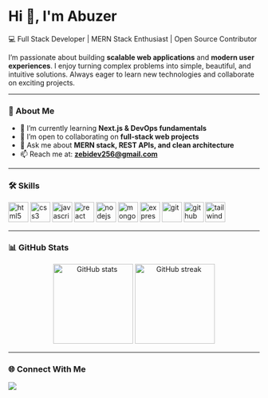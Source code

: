 # Hi 👋, I'm Abuzer  

💻 Full Stack Developer | MERN Stack Enthusiast | Open Source Contributor  

I’m passionate about building **scalable web applications** and **modern user experiences**. I enjoy turning complex problems into simple, beautiful, and intuitive solutions. Always eager to learn new technologies and collaborate on exciting projects.  

---

### 🚀 About Me
- 🌱 I’m currently learning **Next.js & DevOps fundamentals**  
- 👯 I’m open to collaborating on **full-stack web projects**  
- 💬 Ask me about **MERN stack, REST APIs, and clean architecture**  
- 📫 Reach me at: **zebidev256@gmail.com**  

---

### 🛠️ Skills

<p align="left">
  <img src="https://cdn.jsdelivr.net/gh/devicons/devicon/icons/html5/html5-original.svg" alt="html5" width="40" height="40"/>
  <img src="https://cdn.jsdelivr.net/gh/devicons/devicon/icons/css3/css3-original.svg" alt="css3" width="40" height="40"/>
  <img src="https://cdn.jsdelivr.net/gh/devicons/devicon/icons/javascript/javascript-original.svg" alt="javascript" width="40" height="40"/>
  <img src="https://cdn.jsdelivr.net/gh/devicons/devicon/icons/react/react-original.svg" alt="react" width="40" height="40"/>
  <img src="https://cdn.jsdelivr.net/gh/devicons/devicon/icons/nodejs/nodejs-original.svg" alt="nodejs" width="40" height="40"/>
  <img src="https://cdn.jsdelivr.net/gh/devicons/devicon/icons/mongodb/mongodb-original.svg" alt="mongodb" width="40" height="40"/>
  <img src="https://cdn.jsdelivr.net/gh/devicons/devicon/icons/express/express-original.svg" alt="express" width="40" height="40"/>
  <img src="https://cdn.jsdelivr.net/gh/devicons/devicon/icons/git/git-original.svg" alt="git" width="40" height="40"/>
  <img src="https://cdn.jsdelivr.net/gh/devicons/devicon/icons/github/github-original.svg" alt="github" width="40" height="40"/>
  <img src="https://cdn.jsdelivr.net/gh/devicons/devicon/icons/tailwindcss/tailwindcss-plain.svg" alt="tailwind" width="40" height="40"/>
</p>


---

### 📊 GitHub Stats
<p align="center">
  <img src="https://github-readme-stats.vercel.app/api?username=zebiidev&show_icons=true&theme=radical" alt="GitHub stats" height="160" />
  <img src="https://github-readme-streak-stats.herokuapp.com/?user=zebiidev&theme=radical" alt="GitHub streak" height="160" />
</p>

---

### 🌐 Connect With Me
<p>
  <a href="mailto:zebidev256@gmail.com"><img src="https://img.shields.io/badge/Email-D14836?style=flat&logo=gmail&logoColor=white"/></a>
<!--   <a href="https://linkedin.com/in/your-linkedin"><img src="https://img.shields.io/badge/LinkedIn-0077B5?style=flat&logo=linkedin&logoColor=white"/></a>
  <a href="https://twitter.com/your-twitter"><img src="https://img.shields.io/badge/Twitter-1DA1F2?style=flat&logo=twitter&logoColor=white"/></a> -->
</p>
